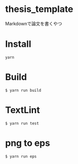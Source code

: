 # thesis_template

Markdownで論文を書くやつ

# Install

```
yarn
```

# Build

```
$ yarn run build
```

# TextLint

```
$ yarn run test
```

# png to eps

```
$ yarn run eps
```
